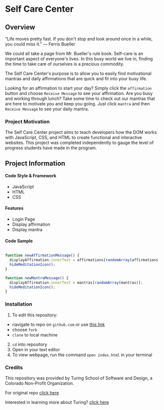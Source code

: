 # Self Care Center

## Overview

“Life moves pretty fast. If you don't stop and look around once in a while, you could miss it.”
 ― Ferris Bueller

We could all take a page from Mr. Bueller's rule book. Self-care is an important aspect of everyone's lives. In this busy world we live in, finding the time to take care of ourselves is a precious commodity.

The Self Care Center's purpose is to allow you to easily find motivational mantras and daily affirmations that are quick and fit into your busy life.

Looking for an affirmation to start your day? Simply click the `affirmation` button and choose `Receive Message` to see your affirmation. Are you busy and working through lunch? Take some time to check out our mantras that are here to motivate you and keep you going. Just click `mantra` and then `Receive Message` to see your daily mantra.

### Project Motivation

The Self Care Center project aims to teach developers how the DOM works with JavaScript, CSS, and HTML to create functional and interactive websites. This project was completed independently to gauge the level of progress students have made in the program.


## Project Information
#### Code Style & Framework
* JavaScript
* HTML
* CSS

#### Features
* Login Page
* Display affirmation
* Display mantra

#### Code Sample

```javascript

function newAffirmationMessage() {
  displayAffirmation.innerText = affirmations[randomArray(affirmations)];
  hideMeditationIcon();
}

function newMantraMessage() {
  displayAffirmation.innerText = mantras[randomArray(mantras)];
  hideMeditationIcon();
}
```

### Installation

1. To edit this repository:
  * navigate to repo on `github.com` or use [this link](https://github.com/turingschool-examples/self-care-center)
  * choose `fork`
  * `clone` to local machine
2. `cd` into repository
3. Open in your text editor
4. To view webpage, run the command `open index.html` in your terminal

### Credits

This repository was provided by Turing School of Software and Design, a Colorado Non-Profit Organization.

For original repo [click here](https://github.com/turingschool-examples/self-care-center)

Interested in learning more about Turing? [click here](https://turing.edu/)
